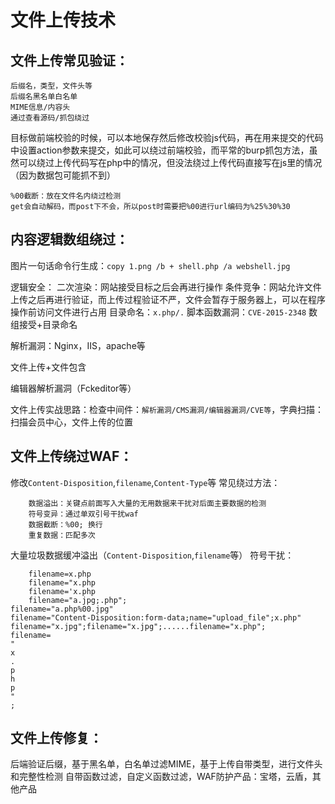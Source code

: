 # 文件上传技术

## 文件上传常见验证：
```
后缀名，类型，文件头等
后缀名黑名单白名单
MIME信息/内容头
通过查看源码/抓包绕过
```

目标做前端校验的时候，可以本地保存然后修改校验js代码，再在用来提交的代码中设置action参数来提交，如此可以绕过前端校验，而平常的burp抓包方法，虽然可以绕过上传代码写在php中的情况，但没法绕过上传代码直接写在js里的情况（因为数据包可能抓不到）

```
%00截断：放在文件名内绕过检测
get会自动解码，而post下不会，所以post时需要把%00进行url编码为%25%30%30
```

## 内容逻辑数组绕过：

图片一句话命令行生成：`copy 1.png /b + shell.php /a webshell.jpg`

逻辑安全：
    二次渲染：网站接受目标之后会再进行操作
    条件竞争：网站允许文件上传之后再进行验证，而上传过程验证不严，文件会暂存于服务器上，可以在程序操作前访问文件进行占用
目录命名：`x.php/.`
脚本函数漏洞：`CVE-2015-2348`
数组接受+目录命名

解析漏洞：Nginx，IIS，apache等

文件上传+文件包含

编辑器解析漏洞（Fckeditor等）

文件上传实战思路：检查中间件：`解析漏洞/CMS漏洞/编辑器漏洞/CVE等`，字典扫描：扫描会员中心，文件上传的位置

## 文件上传绕过WAF：
修改`Content-Disposition`,`filename`,`Content-Type`等
常见绕过方法：
```
    数据溢出：关键点前面写入大量的无用数据来干扰对后面主要数据的检测
    符号变异：通过单双引号干扰waf
    数据截断：%00; 换行
    重复数据：匹配多次
```
大量垃圾数据缓冲溢出（`Content-Disposition`,`filename`等）
符号干扰：
```
    filename=x.php
    filename="x.php
    filename='x.php
    filename="a.jpg;.php";
filename="a.php%00.jpg"
filename="Content-Disposition:form-data;name="upload_file";x.php"
filename="x.jpg";filename="x.jpg";......filename="x.php";
filename=
"
x
.
p
h
p
"
;
```

## 文件上传修复：
后端验证后缀，基于黑名单，白名单过滤MIME，基于上传自带类型，进行文件头和完整性检测
自带函数过滤，自定义函数过滤，WAF防护产品：宝塔，云盾，其他产品
